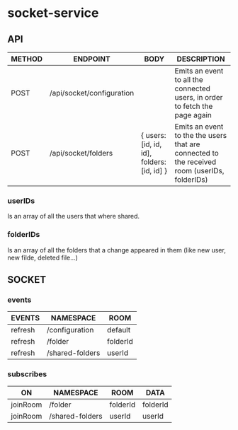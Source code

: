 # socket-service


## API
| METHOD | ENDPOINT | BODY | DESCRIPTION |
| --- | --- | --- | --- |
| POST | /api/socket/configuration | | Emits an event to all the connected users, in order to fetch the page again |
| POST | /api/socket/folders | { users: [id, id, id], folders: [id, id] } | Emits an event to the the users that are connected to the received room (userIDs, folderIDs) |
 
 ### userIDs
 Is an array of all the users that where shared.
 
 ### folderIDs 
 Is an array of all the folders that a change appeared in them (like new user, new filde, deleted file...)


 ## SOCKET

 ### events
 | EVENTS | NAMESPACE | ROOM |
| --- | --- | --- |
| refresh | /configuration | default |
| refresh | /folder | folderId |
| refresh | /shared-folders | userId |

 ### subscribes
 | ON | NAMESPACE | ROOM | DATA
| --- | --- | --- | --- |
| joinRoom | /folder | folderId | folderId |
| joinRoom | /shared-folders | userId | userId |